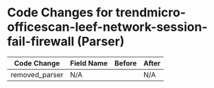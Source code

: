 # Code Changes for trendmicro-officescan-leef-network-session-fail-firewall (Parser)

| Code Change | Field Name | Before | After |
|-------------|------------|--------|-------|
| removed_parser | N/A |  | N/A |